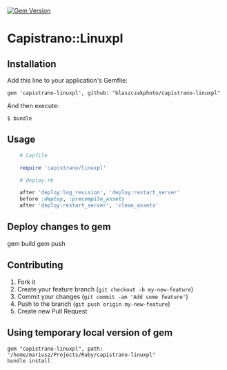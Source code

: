 [![Gem Version](https://badge.fury.io/rb/capistrano3-puma.svg)](http://badge.fury.io/rb/capistrano3-puma)
# Capistrano::Linuxpl

## Installation

Add this line to your application's Gemfile:

    gem 'capistrano-linuxpl', github: "blaszczakphoto/capistrano-linuxpl"

And then execute:

    $ bundle

## Usage
```ruby
    # Capfile

    require 'capistrano/linuxpl'
```

```ruby
    # deploy.rb

    after 'deploy:log_revision', 'deploy:restart_server'
    before :deploy, :precompile_assets
    after 'deploy:restart_server', 'clean_assets'

```

## Deploy changes to gem
gem build
gem push

## Contributing

1. Fork it
2. Create your feature branch (`git checkout -b my-new-feature`)
3. Commit your changes (`git commit -am 'Add some feature'`)
4. Push to the branch (`git push origin my-new-feature`)
5. Create new Pull Request


## Using temporary local version of gem
    gem "capistrano-linuxpl", path: "/home/mariusz/Projects/Ruby/capistrano-linuxpl"
    bundle install
    
